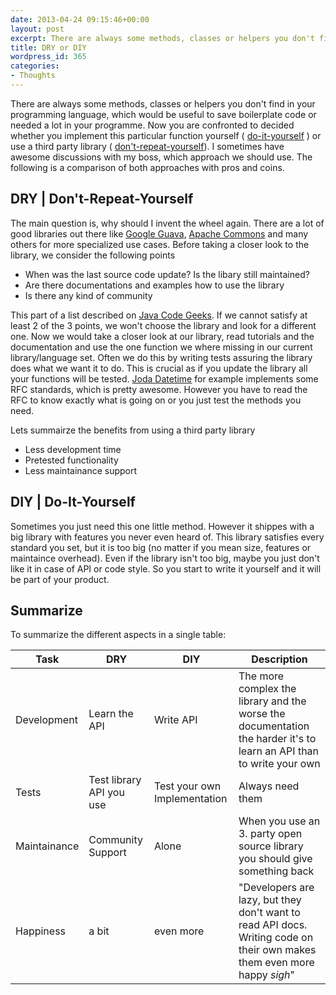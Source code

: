 ```yaml
---
date: 2013-04-24 09:15:46+00:00
layout: post
excerpt: There are always some methods, classes or helpers you don't find in your programming language, which would be useful to save boilerplate code or needed a lot in your programme. Now you are confronted to decided whether you implement this particular function yourself or use a third party library. I sometimes have awesome discussions with my boss, which approach we should use. The following is a comparison of both approaches with pros and coins.
title: DRY or DIY
wordpress_id: 365
categories:
- Thoughts
---
```


There are always some methods, classes or helpers you don't find in your programming language, which would be useful to save boilerplate code or needed a lot in your programme. Now you are confronted to decided whether you implement this particular function yourself ( [do-it-yourself](http://en.wikipedia.org/wiki/Do_it_yourself) ) or use a third party library ( [don't-repeat-yourself](http://en.wikipedia.org/wiki/Don%27t_repeat_yourself)). I sometimes have awesome discussions with my boss, which approach we should use. The following is a comparison of both approaches with pros and coins.


## DRY | Don't-Repeat-Yourself


The main question is, why should I invent the wheel again. There are a lot of good libraries out there like
[Google Guava](https://code.google.com/p/guava-libraries/), [Apache Commons](http://commons.apache.org/) and many others
for more specialized use cases. Before taking a closer look to the library, we consider the following points


* When was the last source code update? Is the libary still maintained?
* Are there documentations and examples how to use the library
* Is there any kind of community


This part of a list described on
[Java Code Geeks](http://www.javacodegeeks.com/2013/01/seven-tips-for-using-third-party-libraries.html). If we cannot
satisfy at least 2 of the 3 points, we won't choose the library and look for a different one. Now we would take a closer
look at our library, read tutorials and the documentation and use the one function we where missing in our current
library/language set. Often we do this by writing tests assuring the library does what we want it to do. This is crucial
as if you update the library all your functions will be tested. [Joda Datetime](http://joda-time.sourceforge.net/) for
example implements some RFC standards, which is pretty awesome. However you have to read the RFC to know exactly what is
going on or you just test the methods you need.

Lets summairze the benefits from using a third party library

* Less development time
* Pretested functionality
* Less maintainance support




## DIY | Do-It-Yourself


Sometimes you just need this one little method. However it shippes with a big library with features you never even heard
of. This library satisfies every standard you set, but it is too big (no matter if you mean size, features or maintaince
overhead). Even if the library isn't too big, maybe you just don't like it in case of API or code style. So you start to
write it yourself and it will be part of your product.


## Summarize

To summarize the different aspects in a single table:

| Task | DRY | DIY | Description |
| ---- | --- | --- | ----------- |
| Development  | Learn the API | Write API | The more complex the library and the worse the documentation the harder it's to learn an API than to write your own |
| Tests  | Test library API you use | Test your own Implementation | Always need them      |
| Maintainance  | Community Support | Alone | When you use an 3. party open source library you should give something back |
| Happiness  | a bit | even more | "Developers are lazy, but they don't want to read API docs. Writing code on their own makes them even more happy *sigh*" |
